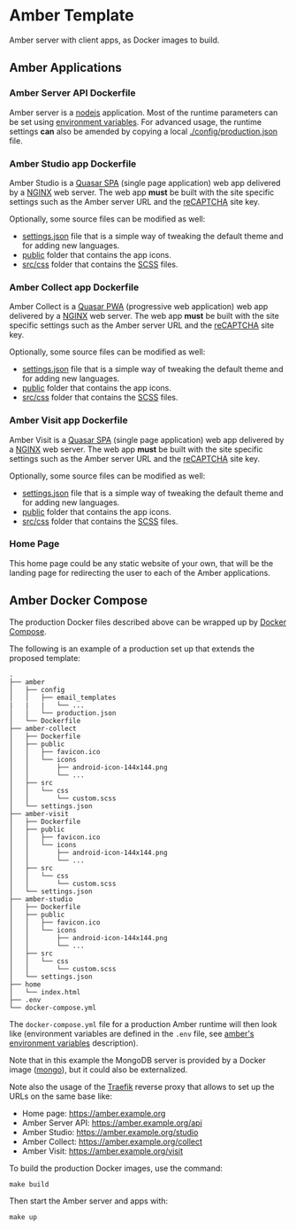 # Amber Template

Amber server with client apps, as Docker images to build.

## Amber Applications

### Amber Server API Dockerfile

Amber server is a [nodejs](https://nodejs.org/) application. Most of the runtime parameters can be set using [environment variables]((https://github.com/obiba/amber/blob/main/README.md#environment-variables)). For advanced usage, the runtime settings **can** also be amended by copying a local [./config/production.json](https://github.com/obiba/amber/blob/main/config/production.json) file.

### Amber Studio app Dockerfile

Amber Studio is a [Quasar SPA](https://quasar.dev/quasar-cli-vite/developing-spa/introduction) (single page application) web app delivered by a [NGINX](https://www.nginx.com/) web server. The web app **must** be built with the site specific settings such as the Amber server URL and the [reCAPTCHA](https://developers.google.com/recaptcha/) site key.

Optionally, some source files can be modified as well:

* [settings.json](https://github.com/obiba/amber-studio/blob/main/settings.json) file that is a simple way of tweaking the default theme and for adding new languages.
* [public](https://github.com/obiba/amber-studio/tree/main/public) folder that contains the app icons.
* [src/css](https://github.com/obiba/amber-studio/tree/main/src/css) folder that contains the [SCSS](https://sass-lang.com/documentation/syntax) files.

### Amber Collect app Dockerfile

Amber Collect is a [Quasar PWA](https://quasar.dev/quasar-cli-vite/developing-pwa/introduction) (progressive web application) web app delivered by a [NGINX](https://www.nginx.com/) web server. The web app **must** be built with the site specific settings such as the Amber server URL and the [reCAPTCHA](https://developers.google.com/recaptcha/) site key.

Optionally, some source files can be modified as well:

* [settings.json](https://github.com/obiba/amber-collect/blob/main/settings.json) file that is a simple way of tweaking the default theme and for adding new languages.
* [public](https://github.com/obiba/amber-collect/tree/main/public) folder that contains the app icons.
* [src/css](https://github.com/obiba/amber-collect/tree/main/src/css) folder that contains the [SCSS](https://sass-lang.com/documentation/syntax) files.

### Amber Visit app Dockerfile

Amber Visit is a [Quasar SPA](https://quasar.dev/quasar-cli-vite/developing-spa/introduction) (single page application) web app delivered by a [NGINX](https://www.nginx.com/) web server. The web app **must** be built with the site specific settings such as the Amber server URL and the [reCAPTCHA](https://developers.google.com/recaptcha/) site key.

Optionally, some source files can be modified as well:

* [settings.json](https://github.com/obiba/amber-visit/blob/main/settings.json) file that is a simple way of tweaking the default theme and for adding new languages.
* [public](https://github.com/obiba/amber-visitt/tree/main/public) folder that contains the app icons.
* [src/css](https://github.com/obiba/amber-visit/tree/main/src/css) folder that contains the [SCSS](https://sass-lang.com/documentation/syntax) files.

### Home Page

This home page could be any static website of your own, that will be the landing page for redirecting the user to each of the Amber applications.

## Amber Docker Compose

The production Docker files described above can be wrapped up by [Docker Compose](https://docs.docker.com/compose/).

The following is an example of a production set up that extends the proposed template:

```
.
├── amber
│   ├── config
│   │   ├── email_templates
|   |   |   └── ...
│   │   └── production.json
│   └── Dockerfile
├── amber-collect
│   ├── Dockerfile
│   ├── public
│   │   ├── favicon.ico
│   │   └── icons
│   │       ├── android-icon-144x144.png
│   │       └── ...
│   ├── src
│   │   └── css
│   │       └── custom.scss
│   └── settings.json
├── amber-visit
│   ├── Dockerfile
│   ├── public
│   │   ├── favicon.ico
│   │   └── icons
│   │       ├── android-icon-144x144.png
│   │       └── ...
│   ├── src
│   │   └── css
│   │       └── custom.scss
│   └── settings.json
├── amber-studio
│   ├── Dockerfile
│   ├── public
│   │   ├── favicon.ico
│   │   └── icons
│   │       ├── android-icon-144x144.png
│   │       └── ...
│   ├── src
│   │   └── css
│   │       └── custom.scss
│   └── settings.json
├── home
│   └── index.html
├── .env
└── docker-compose.yml
```

The `docker-compose.yml` file for a production Amber runtime will then look like (environment variables are defined in the `.env` file, see [amber's environment variables](https://github.com/obiba/amber/blob/main/README.md#environment-variables) description).

Note that in this example the MongoDB server is provided by a Docker image ([mongo](https://hub.docker.com/_/mongo/)), but it could also be externalized.

Note also the usage of the [Traefik](https://traefik.io/traefik/) reverse proxy that allows to set up the URLs on the same base like:

* Home page: https://amber.example.org
* Amber Server API: https://amber.example.org/api
* Amber Studio: https://amber.example.org/studio
* Amber Collect: https://amber.example.org/collect
* Amber Visit: https://amber.example.org/visit

To build the production Docker images, use the command:

```
make build
```

Then start the Amber server and apps with:

```
make up
```
